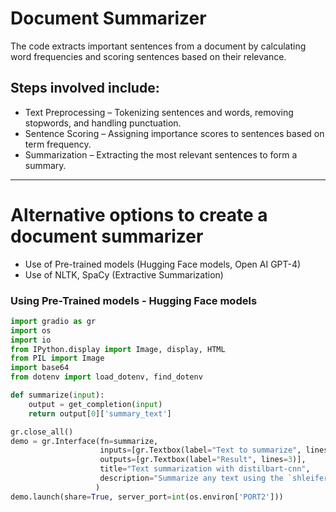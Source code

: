 # Document Summarizer

The code extracts important sentences from a document by calculating word frequencies and scoring sentences based on their relevance. 

## Steps involved include:

* Text Preprocessing – Tokenizing sentences and words, removing stopwords, and handling punctuation.
* Sentence Scoring – Assigning importance scores to sentences based on term frequency.
* Summarization – Extracting the most relevant sentences to form a summary.

* * *

# Alternative options to create a document summarizer

* Use of Pre-trained models (Hugging Face models, Open AI GPT-4)
* Use of NLTK, SpaCy (Extractive Summarization)

### Using Pre-Trained models - Hugging Face models

```python
import gradio as gr
import os
import io
from IPython.display import Image, display, HTML
from PIL import Image
import base64 
from dotenv import load_dotenv, find_dotenv

def summarize(input):
    output = get_completion(input)
    return output[0]['summary_text']

gr.close_all()
demo = gr.Interface(fn=summarize, 
                    inputs=[gr.Textbox(label="Text to summarize", lines=6)],
                    outputs=[gr.Textbox(label="Result", lines=3)],
                    title="Text summarization with distilbart-cnn",
                    description="Summarize any text using the `shleifer/distilbart-cnn-12-6` model under the hood!"
                   )
demo.launch(share=True, server_port=int(os.environ['PORT2']))
```
